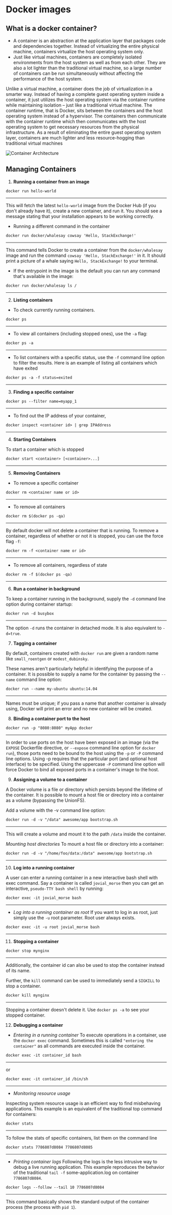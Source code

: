 # Docker images

## What is a docker container?
- A container is an abstraction at the application layer that packages code and dependencies together. Instead of virtualizing the entire physical machine, containers virtualize the host operating system only.
- Just like virtual machines, containers are completely isolated environments from the host system as well as from each other. They are also a lot lighter than the traditional virtual machine, so a large number of containers can be run simultaneously without affecting the performance of the host system.‌

Unlike a virtual machine, a container does the job of virtualization in a smarter way. Instead of having a complete guest operating system inside a container, it just utilizes the host operating system via the container runtime while maintaining isolation – just like a traditional virtual machine.
The container runtime, that is Docker, sits between the containers and the host operating system instead of a hypervisor. The containers then communicate with the container runtime which then communicates with the host operating system to get necessary resources from the physical infrastructure.
As a result of eliminating the entire guest operating system layer, containers are much lighter and less resource-hogging than traditional virtual machines

![Container Architecture](containers.png)


## Managing Containers

1. **Running a container from an image**

```
docker run hello-world
```
---

This will fetch the latest `hello-world` image from the Docker Hub (if you don't already have it), create a new container, and run it. You should see a message stating that your installation appears to be working correctly.

- Running a different command in the container
```
docker run docker/whalesay cowsay 'Hello, StackExchange!'
```
---

This command tells Docker to create a container from the `docker/whalesay` image and run the command `cowsay 'Hello, StackExchange!'` in it. It should print a picture of a whale saying `Hello, StackExchange!` to your terminal.

- If the entrypoint in the image is the default you can run any command that's available in the image:

```
docker run docker/whalesay ls /
```
---

2. **Listing containers**

- To check currently running containers.
```
docker ps
```
---

- To view all containers (including stopped ones), use the `-a` flag:
```
docker ps -a
```
---

- To list containers with a specific status, use the `-f` command line option to filter the results. Here is an example of listing all containers which have exited
```
docker ps -a -f status=exited
```
---

3. **Finding a specific container**
```
docker ps --filter name=myapp_1
```
---

- To find out the IP address of your container,
```
docker inspect <container id> | grep IPAddress 
```
---

4. **Starting Containers**

To start a container which is stopped

```
docker start <container> [<container>...]
```
---

5. **Removing Containers**

- To remove a specific container

```
docker rm <container name or id>
```
---

- To remove all containers

```
docker rm $(docker ps -qa)
```
---

By default docker will not delete a container that is running. To remove a container, regardless of whether or not it is stopped, you can use the force flag `-f`: 

```
docker rm -f <container name or id>
```
---

- To remove all containers, regardless of state
```
docker rm -f $(docker ps -qa)
```
---

6. **Run a container in background**

To keep a container running in the background, supply the `-d` command line option during container startup:

```
docker run -d busybox
```
---

The option `-d` runs the container in detached mode. It is also equivalent to `-d=true`.

7. **Tagging a container**

By default, containers created with `docker run` are given a random name like `small_roentgen` or `modest_dubinsky`. 

These names aren't particularly helpful in identifying the purpose of a container. 
It is possible to supply a name for the container by passing the `--name` command line option:

```
docker run --name my-ubuntu ubuntu:14.04
```
---

Names must be unique; if you pass a name that another container is already using, Docker will print an error and no new container will be created.

8. **Binding a container port to the host**

```
docker run -p "8080:8080" myApp docker
```
---

In order to use ports on the host have been exposed in an image (via the `EXPOSE` Dockerfile directive, or `--expose` command line option for `docker run`), those ports need to be bound to the host using the `-p` or `-P` command line options. Using -p requires that the particular port (and optional host interface) to be specified. Using the uppercase `-P` command line option will force Docker to bind all exposed ports in a container's image to the host.

9. **Assigning a volume to a container**

A Docker volume is a file or directory which persists beyond the lifetime of the container. It is possible to mount a host file or directory into a container as a volume (bypassing the UnionFS).

Add a volume with the -v command line option:

```
docker run -d -v "/data" awesome/app bootstrap.sh
```
---

This will create a volume and mount it to the path `/data` inside the container.

*Mounting host directories*
To mount a host file or directory into a container:

```
docker run -d -v "/home/foo/data:/data" awesome/app bootstrap.sh
```
---


10. **Log into a running container**

A user can enter a running container in a new interactive bash shell with exec command.
Say a container is called `jovial_morse` then you can get an interactive, `pseudo-TTY bash shell` by running:

```
docker exec -it jovial_morse bash
```
---

- *Log into a running container as root*
If you want to log in as root, just simply use the `-u` root parameter. Root user always exists.

```
docker exec -it -u root jovial_morse bash
```
---

11. **Stopping a container**

```
docker stop mynginx
```
---

Additionally, the container id can also be used to stop the container instead of its name.

Further, the `kill` command can be used to immediately send a `SIGKILL` to stop a container.

```
docker kill mynginx
```
---

Stopping a container doesn't delete it. Use `docker ps -a` to see your stopped container.

12. **Debugging a container**

- *Entering in a running container*
To execute operations in a container, use the `docker exec` command. Sometimes this is called `"entering the container"` as all commands are executed inside the container.

```
docker exec -it container_id bash
```
---

or 

```
docker exec -it container_id /bin/sh
```
---

- *Monitoring resource usage*

Inspecting system resource usage is an efficient way to find misbehaving applications. This example is an equivalent of the traditional top command for containers:
```
docker stats
```
---

To follow the stats of specific containers, list them on the command line
```
docker stats 7786807d8084 7786807d8085
```
---

- *Printing container logs*
Following the logs is the less intrusive way to debug a live running application. This example reproduces the behavior of the traditional `tail -f` some-application.log on container `7786807d8084`.

```
docker logs --follow --tail 10 7786807d8084
```
---

This command basically shows the standard output of the container process (the process with `pid 1`).



